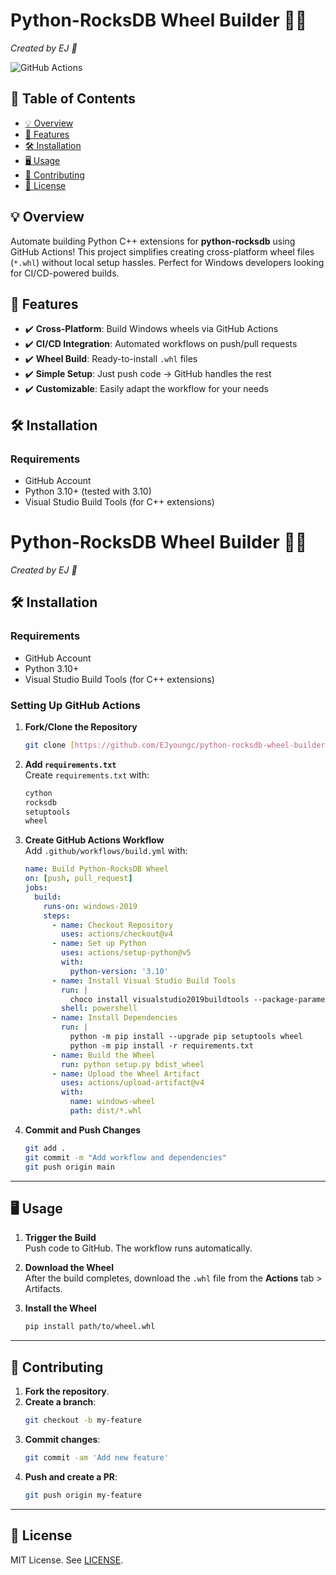 # Python-RocksDB Wheel Builder 🐍🔨

*Created by EJ 🎉*

![GitHub Actions](https://img.shields.io/badge/GitHub_Actions-Ready-blue?logo=githubactions)

## 📄 Table of Contents
- [💡 Overview](#-overview)
- [🚀 Features](#-features)
- [🛠️ Installation](#️-installation)
- [🖥️ Usage](#️-usage)
- [🤝 Contributing](#-contributing)
- [📜 License](#-license)

## 💡 Overview
Automate building Python C++ extensions for **python-rocksdb** using GitHub Actions! This project simplifies creating cross-platform wheel files (`*.whl`) without local setup hassles. Perfect for Windows developers looking for CI/CD-powered builds.

## 🚀 Features
- ✔️ **Cross-Platform**: Build Windows wheels via GitHub Actions
- ✔️ **CI/CD Integration**: Automated workflows on push/pull requests
- ✔️ **Wheel Build**: Ready-to-install `.whl` files
- ✔️ **Simple Setup**: Just push code → GitHub handles the rest
- ✔️ **Customizable**: Easily adapt the workflow for your needs

## 🛠️ Installation

### Requirements
- GitHub Account
- Python 3.10+ (tested with 3.10)
- Visual Studio Build Tools (for C++ extensions)

# Python-RocksDB Wheel Builder 🐍🔨

*Created by EJ 🎉*

## 🛠️ Installation

### Requirements
- GitHub Account
- Python 3.10+
- Visual Studio Build Tools (for C++ extensions)

### Setting Up GitHub Actions

1. **Fork/Clone the Repository**  
   ```bash
   git clone [https://github.com/EJyoungc/python-rocksdb-wheel-builder.git](https://github.com/EJyoungc/python-rocksdb.git)
   ```

2. **Add `requirements.txt`**  
   Create `requirements.txt` with:  
   ```txt
   cython
   rocksdb
   setuptools
   wheel
   ```

3. **Create GitHub Actions Workflow**  
   Add `.github/workflows/build.yml` with:  
   ```yaml
   name: Build Python-RocksDB Wheel
   on: [push, pull_request]
   jobs:
     build:
       runs-on: windows-2019
       steps:
         - name: Checkout Repository
           uses: actions/checkout@v4
         - name: Set up Python
           uses: actions/setup-python@v5
           with:
             python-version: '3.10'
         - name: Install Visual Studio Build Tools
           run: |
             choco install visualstudio2019buildtools --package-parameters "--add Microsoft.VisualStudio.Workload.VCTools --includeRecommended --includeOptional"
           shell: powershell
         - name: Install Dependencies
           run: |
             python -m pip install --upgrade pip setuptools wheel
             python -m pip install -r requirements.txt
         - name: Build the Wheel
           run: python setup.py bdist_wheel
         - name: Upload the Wheel Artifact
           uses: actions/upload-artifact@v4
           with:
             name: windows-wheel
             path: dist/*.whl
   ```

4. **Commit and Push Changes**  
   ```bash
   git add .
   git commit -m "Add workflow and dependencies"
   git push origin main
   ```

---

## 🖥️ Usage

1. **Trigger the Build**  
   Push code to GitHub. The workflow runs automatically.

2. **Download the Wheel**  
   After the build completes, download the `.whl` file from the **Actions** tab > Artifacts.

3. **Install the Wheel**  
   ```bash
   pip install path/to/wheel.whl
   ```

---

## 🤝 Contributing

1. **Fork the repository**.  
2. **Create a branch**:  
   ```bash
   git checkout -b my-feature
   ```  
3. **Commit changes**:  
   ```bash
   git commit -am 'Add new feature'
   ```  
4. **Push and create a PR**:  
   ```bash
   git push origin my-feature
   ```

---

## 📜 License  
MIT License. See [LICENSE](LICENSE).
